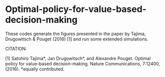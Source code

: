 # Optimal-policy-for-value-based-decision-making

These codes generate the figures presented in the paper by Tajima, Drugowitsch & Pouget (2016) [1] and run some extended simulations.


CITATION:

[1] Satohiro Tajima*, Jan Drugowitsch*, and Alexandre Pouget.
Optimal policy for value-based decision-making. 
Nature Communications, 7:12400, (2016). 
*equally contributed.
